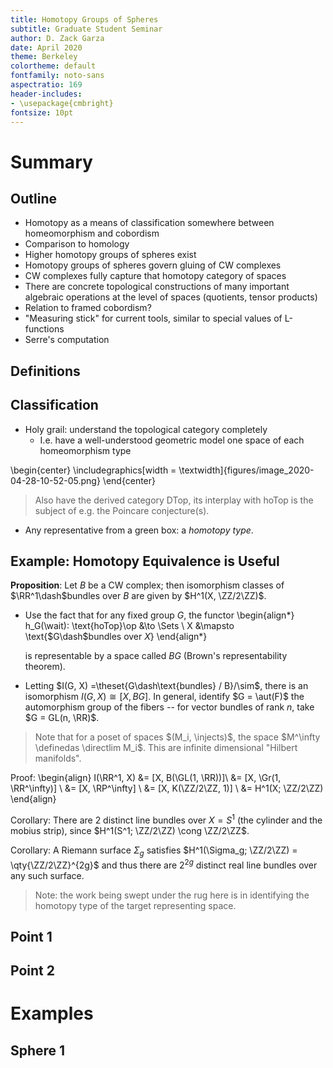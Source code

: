 ```yaml
---
title: Homotopy Groups of Spheres 
subtitle: Graduate Student Seminar
author: D. Zack Garza
date: April 2020
theme: Berkeley 
colortheme: default 
fontfamily: noto-sans
aspectratio: 169
header-includes:
- \usepackage{cmbright}
fontsize: 10pt
---
```


# Summary

## Outline

- Homotopy as a means of classification somewhere between homeomorphism and cobordism
- Comparison to homology
- Higher homotopy groups of spheres exist
- Homotopy groups of spheres govern gluing of CW complexes
- CW complexes fully capture that homotopy category of spaces
- There are concrete topological constructions of many important algebraic operations at the level of spaces (quotients, tensor products)
- Relation to framed cobordism?
- "Measuring stick" for current tools, similar to special values of L-functions
- Serre's computation

## Definitions

## Classification

- Holy grail: understand the topological category completely 
  - I.e. have a well-understood geometric model one space of each homeomorphism type

\begin{center}
\includegraphics[width = \textwidth]{figures/image_2020-04-28-10-52-05.png} 
\end{center}

> Also have the derived category $\text{DTop}$, its interplay with $\text{hoTop}$ is the subject of e.g. the Poincare conjecture(s).

- Any representative from a green box: a *homotopy type*.

## Example: Homotopy Equivalence is Useful

**Proposition**:
Let $B$ be a CW complex; then isomorphism classes of $\RR^1\dash$bundles over $B$ are given by $H^1(X, \ZZ/2\ZZ)$.

- Use the fact that for any fixed group $G$, the functor
    \begin{align*}
    h_G(\wait): \text{hoTop}\op &\to \Sets \\
    X &\mapsto \text{$G\dash$bundles over $X$}
    \end{align*}

    is representable by a space called $BG$ (Brown's representability theorem).

- Letting $I(G, X) =\theset{G\dash\text{bundles} / B}/\sim$, there is an isomorphism $I(G ,X) \cong [X, BG]$.
In general, identify $G = \aut(F)$ the automorphism group of the fibers -- for vector bundles of rank $n$, take $G = GL(n, \RR)$.

> Note that for a poset of spaces $(M_i, \injects)$, the space $M^\infty \definedas \directlim M_i$.
> This are infinite dimensional "Hilbert manifolds".

Proof:
\begin{align}
I(\RR^1, X) 
&= [X, B(\GL(1, \RR))]\\
&= [X, \Gr(1, \RR^\infty)] \\
&= [X, \RP^\infty] \\
&= [X, K(\ZZ/2\ZZ, 1)] \\
&= H^1(X; \ZZ/2\ZZ)
\end{align}

Corollary:
There are 2 distinct line bundles over $X = S^1$ (the cylinder and the mobius strip), since $H^1(S^1; \ZZ/2\ZZ) \cong \ZZ/2\ZZ$.

Corollary:
A Riemann surface $\Sigma_g$ satisfies $H^1(\Sigma_g; \ZZ/2\ZZ) = \qty{\ZZ/2\ZZ}^{2g}$ and thus there are $2^{2g}$ distinct real line bundles over any such surface.

> Note: the work being swept under the rug here is in identifying the homotopy type of the target representing space.



## Point 1

## Point 2

# Examples

## Sphere 1
